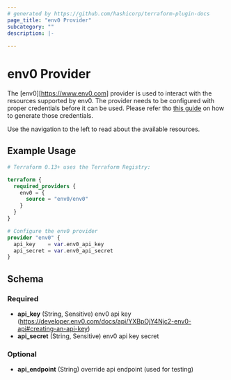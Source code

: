 ```yaml
---
# generated by https://github.com/hashicorp/terraform-plugin-docs
page_title: "env0 Provider"
subcategory: ""
description: |-
  
---
```


# env0 Provider

The [env0][https://www.env0.com] provider is used to interact with the resources supported by env0. The provider needs to be configured with proper credentials before it can be used. Please refer tho [this guide](https://developer.env0.com/docs/api/YXBpOjY4Njc2-env0-api#creating-an-api-key) on how to generate those credentials.

Use the navigation to the left to read about the available resources.

## Example Usage

```terraform
# Terraform 0.13+ uses the Terraform Registry:

terraform {
  required_providers {
    env0 = {
      source = "env0/env0"
    }
  }
}

# Configure the env0 provider
provider "env0" {
  api_key    = var.env0_api_key    
  api_secret = var.env0_api_secret
}
```

<!-- schema generated by tfplugindocs -->
## Schema

### Required

- **api_key** (String, Sensitive) env0 api key (https://developer.env0.com/docs/api/YXBpOjY4Njc2-env0-api#creating-an-api-key)
- **api_secret** (String, Sensitive) env0 api key secret

### Optional

- **api_endpoint** (String) override api endpoint (used for testing)
